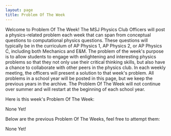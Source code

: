 ```yaml
---
layout: page
title: Problem Of The Week
---
```


Welcome to Problem Of The Week! The MSJ Physics Club Officers will post a physics-related problem each week that can span from conceptual questions to computational physics questions. These questions will typically be in the curriculum of AP Physics 1, AP Physics 2, or AP Physics C, including both Mechanics and E&M. The problem of the week's purpose is to allow students to engage with enlightening and interesting physics problems so that they not only use their critical thinking skills, but also have a chance to collaborate with other peers in the physics club. In each weekly meeting, the officers will present a solution to that week's problem. All problems in a school year will be posted in this page, but we keep the previous years in the archive. The Problem Of The Week will not continue over summer and will restart at the beginning of each school year.

Here is this week's Problem Of The Week:

None Yet!

Below are the previous Problem Of The Weeks, feel free to attempt them:

None Yet!
